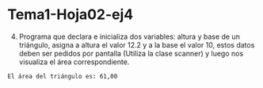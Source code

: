 # Tema1-Hoja02-ej4

4. Programa que declara e inicializa dos variables: altura y base de un triángulo, asigna a altura el valor 12.2 y a la base el valor 10, estos datos deben ser pedidos por pantalla (Utiliza la clase scanner) y luego nos visualiza el área correspondiente.
```
El área del triángulo es: 61,00
```
